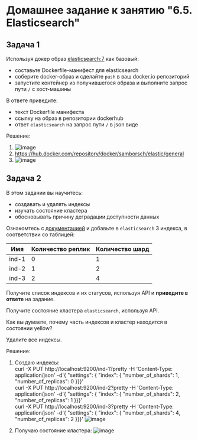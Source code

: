 # Домашнее задание к занятию "6.5. Elasticsearch"

## Задача 1

Используя докер образ [elasticsearch:7](https://hub.docker.com/_/elasticsearch) как базовый:

- составьте Dockerfile-манифест для elasticsearch
- соберите docker-образ и сделайте `push` в ваш docker.io репозиторий
- запустите контейнер из получившегося образа и выполните запрос пути `/` c хост-машины

В ответе приведите:
- текст Dockerfile манифеста
- ссылку на образ в репозитории dockerhub
- ответ `elasticsearch` на запрос пути `/` в json виде

Решение:

1. ![image](https://user-images.githubusercontent.com/92155007/226618795-e79dde0a-411e-4930-93e6-2f6f5d6c8379.png)
2. https://hub.docker.com/repository/docker/samborsch/elastic/general
3. ![image](https://user-images.githubusercontent.com/92155007/226619198-123d25ea-25ca-4c32-ba2f-7c8b1c0ec1e7.png)

## Задача 2

В этом задании вы научитесь:
- создавать и удалять индексы
- изучать состояние кластера
- обосновывать причину деградации доступности данных

Ознакомтесь с [документацией](https://www.elastic.co/guide/en/elasticsearch/reference/current/indices-create-index.html) 
и добавьте в `elasticsearch` 3 индекса, в соответствии со таблицей:

| Имя | Количество реплик | Количество шард |
|-----|-------------------|-----------------|
| ind-1| 0 | 1 |
| ind-2 | 1 | 2 |
| ind-3 | 2 | 4 |

Получите список индексов и их статусов, используя API и **приведите в ответе** на задание.

Получите состояние кластера `elasticsearch`, используя API.

Как вы думаете, почему часть индексов и кластер находится в состоянии yellow?

Удалите все индексы.

Решение:

1. Создаю индексы: \
curl -X PUT http://localhost:9200/ind-1\?pretty -H 'Content-Type: application/json' -d'{ "settings": { "index": { "number_of_shards": 1, "number_of_replicas": 0 }}}' \
curl -X PUT http://localhost:9200/ind-2\?pretty -H 'Content-Type: application/json' -d'{ "settings": { "index": { "number_of_shards": 2, "number_of_replicas": 1 }}}' \
curl -X PUT http://localhost:9200/ind-3\?pretty -H 'Content-Type: application/json' -d'{ "settings": { "index": { "number_of_shards": 4, "number_of_replicas": 2 }}}'
![image](https://user-images.githubusercontent.com/92155007/226620610-fba653d5-34d2-42bd-928a-d102d038d0e9.png)


2. Получаю состояние кластера: 
   ![image](https://user-images.githubusercontent.com/92155007/226620684-b06db26c-f740-4a36-a453-5ad777225057.png)



